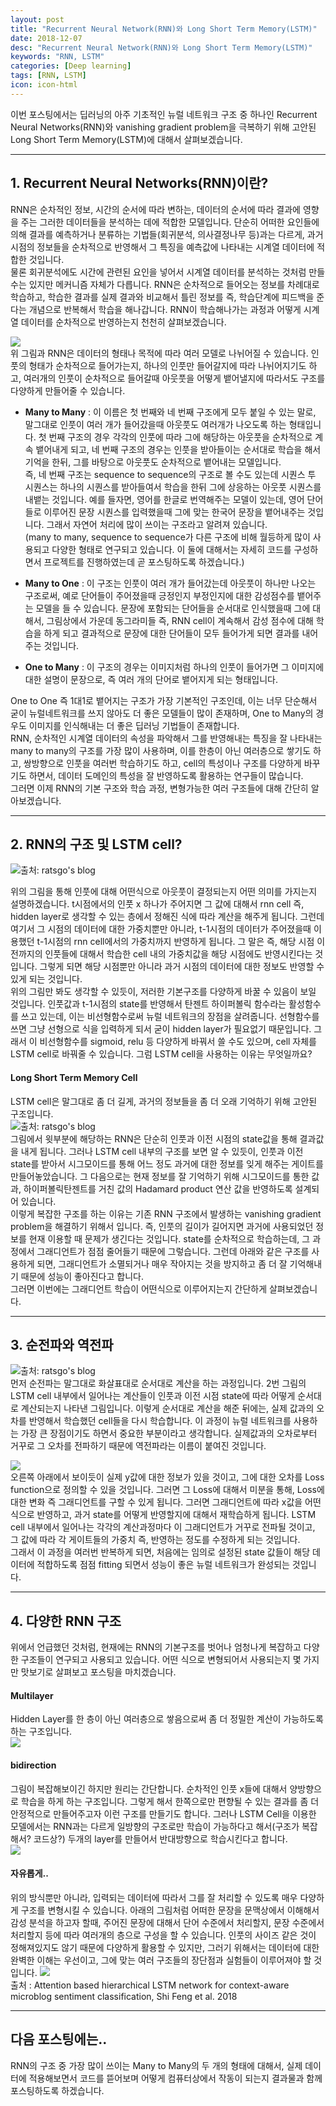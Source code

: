 ```yaml
---
layout: post
title: "Recurrent Neural Network(RNN)와 Long Short Term Memory(LSTM)"
date: 2018-12-07 
desc: "Recurrent Neural Network(RNN)와 Long Short Term Memory(LSTM)"
keywords: "RNN, LSTM"
categories: [Deep learning]
tags: [RNN, LSTM]
icon: icon-html
---
```


이번 포스팅에서는 딥러닝의 아주 기초적인 뉴럴 네트워크 구조 중 하나인 Recurrent Neural Networks(RNN)와 vanishing gradient problem을 극복하기 위해 고안된 Long Short Term Memory(LSTM)에 대해서 살펴보겠습니다. 

---

## 1. Recurrent Neural Networks(RNN)이란?
>  
RNN은 순차적인 정보, 시간의 순서에 따라 변하는, 데이터의 순서에 따라 결과에 영향을 주는 그러한 데이터들을 분석하는 데에 적합한 모델입니다. 단순히 어떠한 요인들에 의해 결과를 예측하거나 분류하는 기법들(회귀분석, 의사결정나무 등)과는 다르게, 과거 시점의 정보들을 순차적으로 반영해서 그 특징을 예측값에 나타내는 시계열 데이터에 적합한 것입니다.  
물론 회귀분석에도 시간에 관련된 요인을 넣어서 시계열 데이터를 분석하는 것처럼 만들 수는 있지만 메커니즘 자체가 다릅니다. RNN은 순차적으로 들어오는 정보를 차례대로 학습하고, 학습한 결과를 실제 결과와 비교해서 틀린 정보를 즉, 학습단계에 피드백을 준다는 개념으로 반복해서 학습을 해나갑니다. RNN이 학습해나가는 과정과 어떻게 시계열 데이터를 순차적으로 반영하는지 천천히 살펴보겠습니다.

![](https://i.imgur.com/kK1Kj4Y.png?1)  
 위 그림과 RNN은 데이터의 형태나 목적에 따라 여러 모델로 나뉘어질 수 있습니다. 인풋의 형태가 순차적으로 들어가는지, 하나의 인풋만 들어갈지에 따라 나뉘어지기도 하고, 여러개의 인풋이 순차적으로 들어갈때 아웃풋을 어떻게 뱉어낼지에 따라서도 구조를 다양하게 만들어줄 수 있습니다.  
- **Many to Many** : 이 이름은 첫 번째와 네 번째 구조에게 모두 붙일 수 있는 말로, 말그대로 인풋이 여러 개가 들어갔을때 아웃풋도 여러개가 나오도록 하는 형태입니다. 첫 번째 구조의 경우 각각의 인풋에 따라 그에 해당하는 아웃풋을 순차적으로 계속 뱉어내게 되고, 네 번째 구조의 경우는 인풋을 받아들이는 순서대로 학습을 해서 기억을 한뒤, 그를 바탕으로 아웃풋도 순차적으로 뱉어내는 모델입니다.  
즉, 네 번째 구조는 sequence to sequence의 구조로 볼 수도 있는데 시퀀스 투 시퀀스는 하나의 시퀀스를 받아들여서 학습을 한뒤 그에 상응하는 아웃풋 시퀀스를 내뱉는 것입니다. 예를 들자면, 영어를 한글로 번역해주는 모델이 있는데, 영어 단어들로 이루어진 문장 시퀀스를 입력했을때 그에 맞는 한국어 문장을 뱉어내주는 것입니다. 그래서 자연어 처리에 많이 쓰이는 구조라고 알려져 있습니다.  
 (many to many, sequence to sequence가 다른 구조에 비해 월등하게 많이 사용되고 다양한 형태로 연구되고 있습니다. 이 둘에 대해서는 자세히 코드를 구성하면서 프로젝트를 진행하였는데 곧 포스팅하도록 하겠습니다.)

- **Many to One** : 이 구조는 인풋이 여러 개가 들어갔는데 아웃풋이 하나만 나오는 구조로써, 예로 단어들이 주어졌을때 긍정인지 부정인지에 대한 감성점수를 뱉어주는 모델을 들 수 있습니다. 문장에 포함되는 단어들을 순서대로 인식했을때 그에 대해서, 그림상에서 가운데 동그라미들 즉, RNN cell이 계속해서 감성 점수에 대해 학습을 하게 되고 결과적으로 문장에 대한 단어들이 모두 들어가게 되면 결과를 내어주는 것입니다.  

- **One to Many** : 이 구조의 경우는 이미지처럼 하나의 인풋이 들어가면 그 이미지에 대한 설명이 문장으로, 즉 여러 개의 단어로 뱉어지게 되는 형태입니다.

One to One 즉 1대1로 뱉어지는 구조가 가장 기본적인 구조인데, 이는 너무 단순해서 굳이 뉴럴네트워크를 쓰지 않아도 더 좋은 모델들이 많이 존재하며, One to Many의 경우도 이미지를 인식해내는 더 좋은 딥러닝 기법들이 존재합니다.  
RNN, 순차적인 시계열 데이터의 속성을 파악해서 그를 반영해내는 특징을 잘 나타내는 many to many의 구조를 가장 많이 사용하며, 이를 한층이 아닌 여러층으로 쌓기도 하고, 쌍방향으로 인풋을 여러번 학습하기도 하고, cell의 특성이나 구조를 다양하게 바꾸기도 하면서, 데이터 도메인의 특성을 잘 반영하도록 활용하는 연구들이 많습니다.  
그러면 이제 RNN의 기본 구조와 학습 과정, 변형가능한 여러 구조들에 대해 간단히 알아보겠습니다.


 ---
 
 
## 2. RNN의 구조 및 LSTM cell? 
   
![](https://i.imgur.com/jyrYZvX.png?1)출처: ratsgo's blog  

위의 그림을 통해 인풋에 대해 어떤식으로 아웃풋이 결정되는지 어떤 의미를 가지는지 설명하겠습니다. t시점에서의 인풋 x 하나가 주어지면 그 값에 대해서 rnn cell 즉, hidden layer로 생각할 수 있는 층에서 정해진 식에 따라 계산을 해주게 됩니다. 그런데 여기서 그 시점의 데이터에 대한 가중치뿐만 아니라, t-1시점의 데이터가 주어졌을때 이용했던 t-1시점의 rnn cell에서의 가중치까지 반영하게 됩니다. 그 말은 즉, 해당 시점 이전까지의 인풋들에 대해서 학습한 cell 내의 가중치값을 해당 시점에도 반영시킨다는 것입니다. 그렇게 되면 해당 시점뿐만 아니라 과거 시점의 데이터에 대한 정보도 반영할 수 있게 되는 것입니다.  
위의 그림만 봐도 생각할 수 있듯이, 저러한 기본구조를 다양하게 바꿀 수 있음이 보일 것입니다. 인풋값과 t-1시점의 state를 반영해서 탄젠트 하이퍼볼릭 함수라는 활성함수를 쓰고 있는데, 이는 비선형함수로써 뉴럴 네트워크의 장점을 살려줍니다. 선형함수를 쓰면 그냥 선형으로 식을 입력하게 되서 굳이 hidden layer가 필요없기 때문입니다. 그래서 이 비선형함수를 sigmoid, relu 등 다양하게 바꿔서 쓸 수도 있으며, cell 자체를 LSTM cell로 바꿔줄 수 있습니다. 그럼 LSTM cell을 사용하는 이유는 무엇일까요?  


#### Long Short Term Memory Cell
LSTM cell은 말그대로 좀 더 길게, 과거의 정보들을 좀 더 오래 기억하기 위해 고안된 구조입니다.  
![](https://i.imgur.com/OXc2yio.png?1)출처: ratsgo's blog  
그림에서 윗부분에 해당하는 RNN은 단순히 인풋과 이전 시점의 state값을 통해 결과값을 내게 됩니다. 그러나 LSTM cell 내부의 구조를 보면 알 수 있듯이, 인풋과 이전 state를 받아서 시그모이드를 통해 어느 정도 과거에 대한 정보를 잊게 해주는 게이트를 만들어놓았습니다. 그 다음으로는 현재 정보를 잘 기억하기 위해 시그모이드를 통한 값과, 하이퍼볼릭탄젠트를 거친 값의 Hadamard product 연산 값을 반영하도록 설계되어 있습니다.  
이렇게 복잡한 구조를 하는 이유는 기존 RNN 구조에서 발생하는 vanishing gradient problem을 해결하기 위해서 입니다. 즉, 인풋의 길이가 길어지면 과거에 사용되었던 정보를 현재 이용할 때 문제가 생긴다는 것입니다. state를 순차적으로 학습하는데, 그 과정에서 그래디언트가 점점 줄어들기 때문에 그렇습니다. 그런데 아래와 같은 구조를 사용하게 되면, 그래디언트가 소멸되거나 매우 작아지는 것을 방지하고 좀 더 잘 기억해내기 때문에 성능이 좋아진다고 합니다.  
그러면 이번에는 그래디언트 학습이 어떤식으로 이루어지는지 간단하게 살펴보겠습니다.

---

## 3. 순전파와 역전파
![](https://i.imgur.com/bl7BVYg.png?1)출처: ratsgo's blog  
먼저 순전파는 말그대로 화살표대로 순서대로 계산을 하는 과정입니다. 2번 그림의 LSTM cell 내부에서 일어나는 계산들이 인풋과 이전 시점 state에 따라 어떻게 순서대로 계산되는지 나타낸 그림입니다. 이렇게 순서대로 계산을 해준 뒤에는, 실제 값과의 오차를 반영해서 학습했던 cell들을 다시 학습합니다. 이 과정이 뉴럴 네트워크를 사용하는 가장 큰 장점이기도 하면서 중요한 부분이라고 생각합니다. 실제값과의 오차로부터 거꾸로 그 오차를 전파하기 때문에 역전파라는 이름이 붙여진 것입니다.  

![](https://i.imgur.com/weOIuXi.png?1)  
오른쪽 아래에서 보이듯이 실제 y값에 대한 정보가 있을 것이고, 그에 대한 오차를 Loss function으로 정의할 수 있을 것입니다. 그러면 그 Loss에 대해서 미분을 통해, Loss에 대한 변화 즉 그래디언트를 구할 수 있게 됩니다. 그러면 그래디언트에 따라 x값을 어떤식으로 반영하고, 과거 state를 어떻게 반영할지에 대해서 재학습하게 됩니다. LSTM cell 내부에서 일어나는 각각의 계산과정마다 이 그래디언트가 거꾸로 전파될 것이고, 그 값에 따라 각 게이트들의 가중치 즉, 반영하는 정도를 수정하게 되는 것입니다.  
그래서 이 과정을 여러번 반복하게 되면, 처음에는 임의로 설정된 state 값들이 해당 데이터에 적합하도록 점점 fitting 되면서 성능이 좋은 뉴럴 네트워크가 완성되는 것입니다.


---


## 4. 다양한 RNN 구조
>  
위에서 언급했던 것처럼, 현재에는 RNN의 기본구조를 벗어나 엄청나게 복잡하고 다양한 구조들이 연구되고 사용되고 있습니다. 어떤 식으로 변형되어서 사용되는지 몇 가지만 맛보기로 살펴보고 포스팅을 마치겠습니다.  

#### Multilayer  
Hidden Layer를 한 층이 아닌 여러층으로 쌓음으로써 좀 더 정밀한 계산이 가능하도록 하는 구조입니다.  
![](https://i.imgur.com/Ujs3mEU.png?3)  

#### bidirection  
그림이 복잡해보이긴 하지만 원리는 간단합니다. 순차적인 인풋 x들에 대해서 양방향으로 학습을 하게 하는 구조입니다. 그렇게 해서 한쪽으로만 편향될 수 있는 결과를 좀 더 안정적으로 만들어주고자 이런 구조를 만들기도 합니다. 그러나 LSTM Cell을 이용한 모델에서는 RNN과는 다르게 일방향의 구조로만 학습이 가능하다고 해서(구조가 복잡해서? 코드상?) 두개의 layer를 만들어서 반대방향으로 학습시킨다고 합니다.  
![](https://i.imgur.com/a4dQoPH.png?1)

#### 자유롭게..  
위의 방식뿐만 아니라, 입력되는 데이터에 따라서 그를 잘 처리할 수 있도록 매우 다양하게 구조를 변형시킬 수 있습니다. 아래의 그림처럼 어떠한 문장을 문맥상에서 이해해서 감성 분석을 하고자 할때, 주어진 문장에 대해서  단어 수준에서 처리할지, 문장 수준에서 처리할지 등에 따라 여러개의 층으로 구성을 할 수 있습니다. 인풋의 사이즈 같은 것이 정해져있지도 않기 때문에 다양하게 활용할 수 있지만, 그러기 위해서는 데이터에 대한 완벽한 이해는 우선이고, 그에 맞는 여러 구조들의 장단점과 실험들이 이루어져야 할 것입니다.
![](https://i.imgur.com/BYORn1Q.gif)  
출처 : Attention based hierarchical LSTM network for context-aware microblog sentiment classification, Shi Feng et al. 2018  

---

## 다음 포스팅에는..

RNN의 구조 중 가장 많이 쓰이는 Many to Many의 두 개의 형태에 대해서, 실제 데이터에 적용해보면서 코드를 뜯어보며 어떻게 컴퓨터상에서 작동이 되는지 결과물과 함께 포스팅하도록 하겠습니다.
